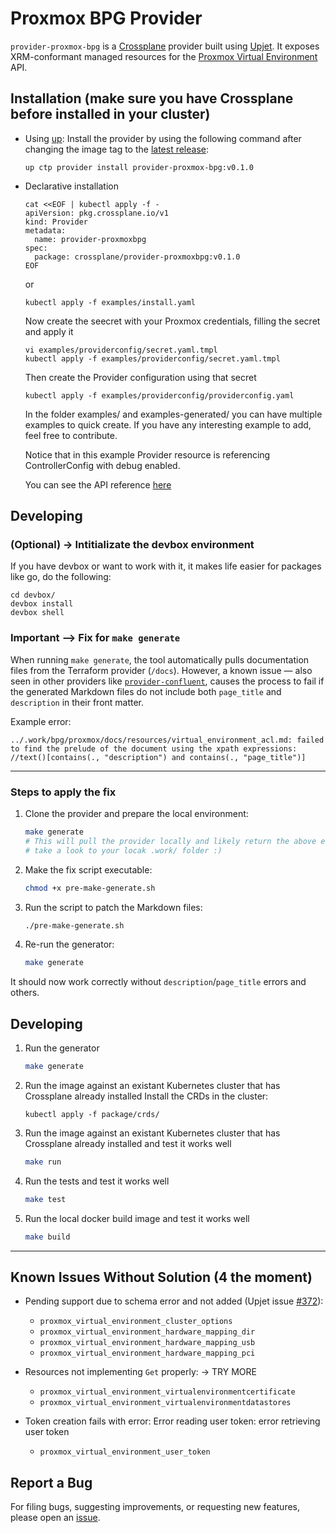 # Proxmox BPG Provider

`provider-proxmox-bpg` is a [Crossplane](https://crossplane.io/) provider built using
[Upjet](https://github.com/crossplane/upjet). It exposes XRM-conformant managed
resources for the [Proxmox Virtual Environment](https://www.proxmox.com/) API.

## Installation (make sure you have Crossplane before installed in your cluster)
- Using [up](https://docs.upbound.io/reference/cli/):
  Install the provider by using the following command after changing the image tag
  to the [latest release](https://marketplace.upbound.io/providers/upbound/provider-proxmox-bpg):
  ```
  up ctp provider install provider-proxmox-bpg:v0.1.0
  ```
- Declarative installation
  ```
  cat <<EOF | kubectl apply -f -
  apiVersion: pkg.crossplane.io/v1
  kind: Provider
  metadata:
    name: provider-proxmoxbpg
  spec:
    package: crossplane/provider-proxmoxbpg:v0.1.0
  EOF
  ```
  or
  ```
  kubectl apply -f examples/install.yaml
  ```
  Now create the seecret with your Proxmox credentials, filling the secret and apply it
  ```
  vi examples/providerconfig/secret.yaml.tmpl
  kubectl apply -f examples/providerconfig/secret.yaml.tmpl
  ```
  Then create the Provider configuration using that secret
  ```
  kubectl apply -f examples/providerconfig/providerconfig.yaml
  ```

  In the folder examples/ and examples-generated/ you can have multiple examples to quick create. If you have any interesting example to add, feel free to contribute.


  Notice that in this example Provider resource is referencing ControllerConfig with debug enabled.

  You can see the API reference [here](https://doc.crds.dev/github.com/valkiriaaquatica/provider-proxmox-bpg)

## Developing

### (Optional) -> Intitializate the devbox environment
If you have devbox or want to work with it, it makes life easier for packages like go, do the following:
```console
cd devbox/
devbox install
devbox shell
```

###  Important --> Fix for `make generate`

When running `make generate`, the tool automatically pulls documentation files from the Terraform provider (`/docs`). However, a known issue — also seen in other providers like [`provider-confluent`](https://github.com/crossplane-contrib/provider-confluent?tab=readme-ov-file#getting-started), causes the process to fail if the generated Markdown files do not include both `page_title` and `description` in their front matter.

Example error:

```
../.work/bpg/proxmox/docs/resources/virtual_environment_acl.md: failed to find the prelude of the document using the xpath expressions: //text()[contains(., "description") and contains(., "page_title")]
```

---

### Steps to apply the fix

1. Clone the provider and prepare the local environment:

   ```bash
   make generate
   # This will pull the provider locally and likely return the above error
   # take a look to your locak .work/ folder :)
   ```

2. Make the fix script executable:

   ```bash
   chmod +x pre-make-generate.sh
   ```

3. Run the script to patch the Markdown files:

   ```bash
   ./pre-make-generate.sh
   ```

4. Re-run the generator:

   ```bash
   make generate
   ```

It should now work correctly without `description`/`page_title` errors and others.

## Developing
1. Run the generator

   ```bash
   make generate
   ```
2. Run the image  against an existant Kubernetes cluster that has Crossplane already installed
  Install the CRDs in the cluster:
    ```
    kubectl apply -f package/crds/
    ```
3. Run the image  against an existant Kubernetes cluster that has Crossplane already installed
    and test it works well
   ```bash
   make run
   ```
4. Run the tests
    and test it works well
   ```bash
   make test
   ```
4. Run the local docker build image
    and test it works well
   ```bash
   make build
   ```
---

## Known Issues Without Solution (4 the moment)
- Pending support due to schema error and not added (Upjet issue [#372](https://github.com/crossplane/upjet/issues/372)):
  - `proxmox_virtual_environment_cluster_options`
  - `proxmox_virtual_environment_hardware_mapping_dir`
  - `proxmox_virtual_environment_hardware_mapping_usb`
  - `proxmox_virtual_environment_hardware_mapping_pci`

- Resources not implementing `Get` properly: -> TRY MORE
  - `proxmox_virtual_environment_virtualenvironmentcertificate`
  - `proxmox_virtual_environment_virtualenvironmentdatastores`

- Token creation fails with error: Error reading user token: error retrieving user token
  - `proxmox_virtual_environment_user_token`

## Report a Bug

For filing bugs, suggesting improvements, or requesting new features, please
open an [issue](https://github.com/valkiriaaquatica/provider-proxmox-bpg/issues).
